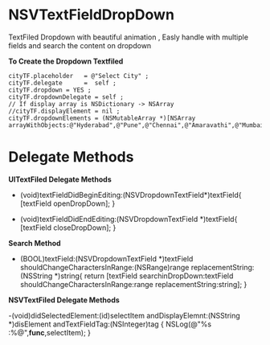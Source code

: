 # NSVTextFieldDropDown
TextFiled Dropdown with beautiful animation , Easly handle with multiple fields and search the content on dropdown

 **To Create the Dropdown Textfiled**
 
    cityTF.placeholder   = @"Select City" ;
    cityTF.delegate      =  self ;
    cityTF.dropdown = YES ;
    cityTF.dropdownDelegate = self ;
    // If display array is NSDictionary -> NSArray 
    //cityTF.displayElement = nil ;
    cityTF.dropdownElements = (NSMutableArray *)[NSArray arrayWithObjects:@"Hyderabad",@"Pune",@"Chennai",@"Amaravathi",@"Mumbai",nil];
    

# Delegate Methods 

 **UITextFiled Delegate Methods**

- (void)textFieldDidBeginEditing:(NSVDropdownTextField*)textField{
    [textField openDropDown];
}

- (void)textFieldDidEndEditing:(NSVDropdownTextField *)textField{
    [textField closeDropDown];
}

 **Search Method**

- (BOOL)textField:(NSVDropdownTextField *)textField shouldChangeCharactersInRange:(NSRange)range replacementString:(NSString *)string{
    return [textField searchinDropDown:textField shouldChangeCharactersInRange:range replacementString:string];
}

**NSVTextFiled Delegate Methods**

-(void)didSelectedElement:(id)selectItem andDisplayElemnt:(NSString *)disElement andTextFieldTag:(NSInteger)tag {
    NSLog(@"%s :%@",__func__,selectItem);
}

